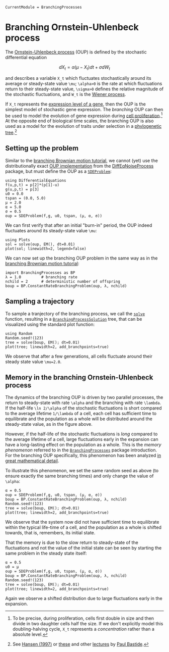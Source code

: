 ```@meta
CurrentModule = BranchingProcesses
```

# Branching Ornstein-Uhlenbeck process

The [Ornstein-Uhlenbeck process](https://en.wikipedia.org/wiki/Ornstein%E2%80%93Uhlenbeck_process) (OUP) is defined by the stochastic differential equation

```math
dX_t = \alpha (\mu -  X_t)dt + \sigma dW_t
```

and describes a variable ``X_t`` which fluctuates stochastically around its average or steady-state value ``\mu``; ``\alpha>0`` is the rate at which fluctuations return to their steady-state value, ``\sigma>0`` defines the relative magnitude of the stochastic fluctuations, and ``W_t`` is the [Wiener process](https://en.wikipedia.org/wiki/Wiener_process).

If ``X_t`` represents the [expression level of a gene](https://en.wikipedia.org/wiki/Gene_expression), then the OUP is the simplest model of stochastic gene expression. The *branching* OUP can then be used to model the evolution of gene expression during [cell proliferation](https://en.wikipedia.org/wiki/Cell_proliferation).[^1] At the opposite end of biological time scales, the branching OUP is also used as a model for the evolution of traits under selection in a [phylogenetic tree](https://en.wikipedia.org/wiki/Phylogenetic_tree).[^2]

[^1]: To be precise, during proliferation, cells first double in size and then divide in two daughter cells half the size. If we don't explicitly model this doubling-halving cycle, ``X_t`` represents a *concentration* rather than a absolute level.

[^2]: See [Hansen (1997)](https://doi.org/10.1111/j.1558-5646.1997.tb01457.x) or [these](https://pbastide.github.io/docs/202112_IFUMI_01_stochastic_process.pdf) and other [lectures](https://pbastide.github.io/teaching.html) by [Paul Bastide](https://pbastide.github.io/).


## Setting up the problem

Similar to the [branching Brownian motion tutorial](./branching-brownian-motion.md), we cannot (yet) use the distributionally exact [OUP implementation](https://docs.sciml.ai/DiffEqNoiseProcess/stable/noise_processes/#DiffEqNoiseProcess.OrnsteinUhlenbeckProcess) from the [DiffEqNoiseProcess](https://docs.sciml.ai/DiffEqNoiseProcess/stable/) package, but must define the OUP as a [`SDEProblem`](https://docs.sciml.ai/DiffEqDocs/stable/types/sde_types/):

```@example oup
using DifferentialEquations
f(u,p,t) = p[2]*(p[1]-u)
g(u,p,t) = p[3]
u0 = 0.0
tspan = (0.0, 5.0)
μ = 2.0
α = 5.0
σ = 0.5
oup = SDEProblem(f,g, u0, tspan, (μ, α, σ))
```

We can first verify that after an initial "burn-in" period, the OUP indeed fluctuates around its steady-state value ``\mu``:

```@example oup
using Plots
sol = solve(oup, EM(), dt=0.01)
plot(sol; linewidth=2, legend=false)
```

We can now set up the branching OUP problem in the same way as in the [branching Brownian motion tutorial](./branching-brownian-motion.md):

```@example oup
import BranchingProcesses as BP
λ = 1.0         # branching rate
nchild = 2      # deterministic number of offspring
boup = BP.ConstantRateBranchingProblem(oup, λ, nchild)
```

## Sampling a trajectory

To sample a tranjectory of the branching process, we call the [`solve`](@ref) function, resulting in a [`BranchingProcessSolution`](@ref) tree, that can be visualized using the standard plot function:

```@example oup
using Random
Random.seed!(123)
tree = solve(boup, EM(); dt=0.01)
plot(tree; linewidth=2, add_branchpoints=true)
```

We observe that after a few generations, all cells fluctuate around their steady state value ``\mu=2.0``.

## Memory in the branching Ornstein-Uhlenbeck process

The dynamics of the branching OUP is driven by two parallel processes, the return to steady-state with rate ``\alpha`` and the branching with rate ``\lambda``. If the half-life ``\ln 2/\alpha`` of the stochastic fluctuations is short compared to the average lifetime ``1/\lambda`` of a cell, each cell has sufficient time to equilibrate and the population as a whole will be distributed around the steady-state value, as in the figure above.

However, if the half-life of the stochastic fluctuations is *long* compared to the average lifetime of a cell, large fluctuations early in the expansion can have a long-lasting effect on the population as a whole. This is the *memory phenomenon* referred to in the [`BranchingProcesses`](@ref) package introduction. For the branching OUP specifically, this phenomenon has been analyzed [in great mathematical detail](https://doi.org/10.1214/EJP.v20-4233).

To illustrate this phenomenon, we set the same random seed as above (to ensure exactly the same branching times) and only change the value of ``\alpha``:

```@example oup
α = 0.5
oup = SDEProblem(f,g, u0, tspan, (μ, α, σ))
boup = BP.ConstantRateBranchingProblem(oup, λ, nchild)
Random.seed!(123)
tree = solve(boup, EM(); dt=0.01)
plot(tree; linewidth=2, add_branchpoints=true)
```

We observe that the system now did not have sufficient time to equilibrate within the typical life-time of a cell, and the population as a whole is shifted towards, that is, remembers, its initial state.

That the memory is due to the slow return to steady-state of the fluctuations and not the value of the initial state can be seen by starting the same problem in the steady state itself:

```@example oup
α = 0.5
u0 = μ
oup = SDEProblem(f,g, u0, tspan, (μ, α, σ))
boup = BP.ConstantRateBranchingProblem(oup, λ, nchild)
Random.seed!(123)
tree = solve(boup, EM(); dt=0.01)
plot(tree; linewidth=2, add_branchpoints=true)
```

Again we observe a shifted distribution due to large fluctuations early in the expansion.